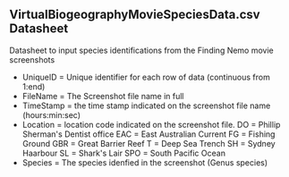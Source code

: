 ## VirtualBiogeographyMovieSpeciesData.csv Datasheet ##
Datasheet to input species identifications from the Finding Nemo movie screenshots
- UniqueID = Unique identifier for each row of data (continuous from 1:end)
- FileName = The Screenshot file name in full
- TimeStamp = the time stamp indicated on the screenshot file name (hours:min:sec)
- Location = location code indicated on the screenshot file. 
  DO = Phillip Sherman's Dentist office
  EAC = East Australian Current
  FG = Fishing Ground
  GBR = Great Barrier Reef
  T = Deep Sea Trench
  SH = Sydney Haarbour
  SL = Shark's Lair
  SPO = South Pacific Ocean
- Species = The species idenfied in the screenshot (Genus species)
